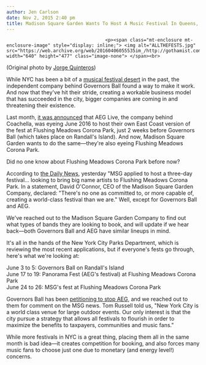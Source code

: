 ```yaml
---
author: Jen Carlson
date: Nov 2, 2015 2:40 pm
title: Madison Square Garden Wants To Host A Music Festival In Queens, Too
---
```


	
										<p><span class="mt-enclosure mt-enclosure-image" style="display: inline;"> <img alt="ALLTHEFESTS.jpg" src="https://web.archive.org/web/20160406055535im_/http://gothamist.com/attachments/arts_jen/ALLTHEFESTS.jpg" width="640" height="477" class="image-none"> </span><br>
<span class="photo_caption">(Original photo by <a href="https://web.archive.org/web/20160406055535/https://www.flickr.com/photos/jorgeq82/4980409919">Jorge Quinteros</a>)</span></p>

<p>While NYC has been a bit of a <a href="https://web.archive.org/web/20160406055535/http://gothamist.com/2011/08/08/festival_fail.php">musical festival desert</a> in the past, the independent company behind Governors Ball found a way to make it work. And now that they&apos;ve hit their stride, creating a workable business model that has succeeded in the city, bigger companies are coming in and threatening their existence. </p>

<p>Last month, <a href="https://web.archive.org/web/20160406055535/http://gothamist.com/2015/09/30/coachella_nyc_panorama.php">it was announced</a> that AEG Live, the company behind Coachella, was eyeing June 2016 to host their own East Coast version of the fest at Flushing Meadows Corona Park, just 2 weeks before Governors Ball (which takes place on Randall&apos;s Island). And now, Madison Square Garden wants to do the same&#x2014;they&apos;re also eyeing Flushing Meadows Corona Park. </p>

<p>Did no one know about Flushing Meadows Corona Park before now? </p>

<p>According to <a href="https://web.archive.org/web/20160406055535/http://www.nydailynews.com/new-york/queens/msg-proposes-coachella-like-festival-queens-article-1.2420740">the Daily News</a>, yesterday &quot;MSG applied to host a three-day festival... looking to bring big name artists to Flushing Meadows Corona Park. In a statement,  David O&apos;Connor, CEO of the Madison Square Garden Company, declared: &quot;There&apos;s no one as committed to, or more capable of, creating a world-class festival than we are.&quot; Well, except for Governors Ball and AEG. </p>

<p>We&apos;ve reached out to the Madison Square Garden Company to find out what types of bands they are looking to book, and will update if we hear back&#x2014;both Governors Ball and AEG have similar lineups in mind.</p>

<p>It&apos;s all in the hands of the New York City Parks Department, which is reviewing the most recent applications, but if everyone&apos;s fests go through, here&apos;s what we&apos;re looking at: </p>

<p>June 3 to 5: Governors Ball on Randall&apos;s Island<br>
June 17 to 19: Panorama Fest (AEG&apos;s festival) at Flushing Meadows Corona Park<br>
June 24 to 26: MSG&apos;s fest at Flushing Meadows Corona Park</p>

<p>Governors Ball has been <a href="https://web.archive.org/web/20160406055535/http://gothamist.com/2015/10/16/governors_ball_vs_aeg_live.php">petitioning to stop AEG</a>, and we reached out to them for comment on the MSG news. Tom Russell told us, &quot;New York City is a world class venue for large outdoor events. Our only interest is that the city pursue a strategy that allows all festivals to flourish in order to maximize the benefits to taxpayers, communities and music fans.&quot;</p>

<p>While more festivals in NYC is a great thing, placing them all in the same month is bad idea&#x2014;it creates competition for booking, and also forces many music fans to choose just one due to monetary (and energy level!) concerns.</p>					
										
									
				